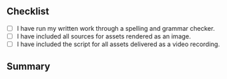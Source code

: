 ## Checklist

- [ ] I have run my written work through a spelling and grammar checker.
- [ ] I have included all sources for assets rendered as an image.
- [ ] I have included the script for all assets delivered as a video recording.

## Summary

<!-- Please list your changes as bullet points. Please include as much detail as possible -->
